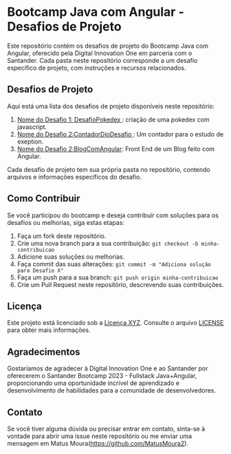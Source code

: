 # Bootcamp Java com Angular - Desafios de Projeto

Este repositório contém os desafios de projeto do Bootcamp Java com Angular, oferecido pela Digital Innovation One em parceria com o Santander. Cada pasta neste repositório corresponde a um desafio específico de projeto, com instruções e recursos relacionados.

## Desafios de Projeto

Aqui está uma lista dos desafios de projeto disponíveis neste repositório:

1. [Nome do Desafio 1: DesafioPokedex ](https://github.com/MatusMoura2/Bootcamp-Java-Angular-Santander/tree/main/DesafioPokedex): criação de uma pokedex com javascript.
2. [Nome do Desafio 2:ContadorDioDesafio ](https://github.com/MatusMoura2/Bootcamp-Java-Angular-Santander/tree/main/ContadorDioDesafio): Um contador para o estudo de exeption.
3. [Nome do Desafio 2:BlogComAngular](https://github.com/MatusMoura2/Bootcamp-Java-Angular-Santander/tree/main/ContadorDioDesafio): Front End de um Blog feito com Angular.

Cada desafio de projeto tem sua própria pasta no repositório, contendo arquivos e informações específicos do desafio.
## Como Contribuir

Se você participou do bootcamp e deseja contribuir com soluções para os desafios ou melhorias, siga estas etapas:

1. Faça um fork deste repositório.
2. Crie uma nova branch para a sua contribuição: `git checkout -b minha-contribuicao`
3. Adicione suas soluções ou melhorias.
4. Faça commit das suas alterações: `git commit -m "Adiciona solução para Desafio X"`
5. Faça um push para a sua branch: `git push origin minha-contribuicao`
6. Crie um Pull Request neste repositório, descrevendo suas contribuições.

## Licença

Este projeto está licenciado sob a [Licença XYZ](link-para-a-licenca). Consulte o arquivo [LICENSE](LICENSE) para obter mais informações.

## Agradecimentos

Gostaríamos de agradecer à Digital Innovation One e ao Santander por oferecerem o Santander Bootcamp 2023 - Fullstack Java+Angular, proporcionando uma oportunidade incrível de aprendizado e desenvolvimento de habilidades para a comunidade de desenvolvedores.

## Contato

Se você tiver alguma dúvida ou precisar entrar em contato, sinta-se à vontade para abrir uma issue neste repositório ou me enviar uma mensagem em Matus Moura(https://github.com/MatusMoura2).
